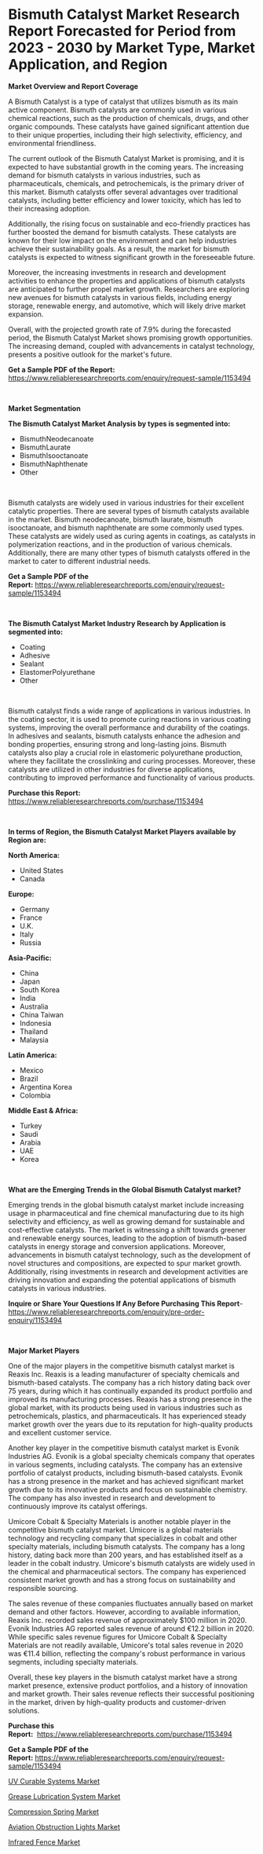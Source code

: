 <p><h1>Bismuth Catalyst Market Research Report Forecasted for Period from 2023 -  2030 by Market Type, Market Application, and Region</h1></p><p><strong>Market Overview and Report Coverage</strong></p>
<p><p>A Bismuth Catalyst is a type of catalyst that utilizes bismuth as its main active component. Bismuth catalysts are commonly used in various chemical reactions, such as the production of chemicals, drugs, and other organic compounds. These catalysts have gained significant attention due to their unique properties, including their high selectivity, efficiency, and environmental friendliness.</p><p>The current outlook of the Bismuth Catalyst Market is promising, and it is expected to have substantial growth in the coming years. The increasing demand for bismuth catalysts in various industries, such as pharmaceuticals, chemicals, and petrochemicals, is the primary driver of this market. Bismuth catalysts offer several advantages over traditional catalysts, including better efficiency and lower toxicity, which has led to their increasing adoption.</p><p>Additionally, the rising focus on sustainable and eco-friendly practices has further boosted the demand for bismuth catalysts. These catalysts are known for their low impact on the environment and can help industries achieve their sustainability goals. As a result, the market for bismuth catalysts is expected to witness significant growth in the foreseeable future.</p><p>Moreover, the increasing investments in research and development activities to enhance the properties and applications of bismuth catalysts are anticipated to further propel market growth. Researchers are exploring new avenues for bismuth catalysts in various fields, including energy storage, renewable energy, and automotive, which will likely drive market expansion.</p><p>Overall, with the projected growth rate of 7.9% during the forecasted period, the Bismuth Catalyst Market shows promising growth opportunities. The increasing demand, coupled with advancements in catalyst technology, presents a positive outlook for the market's future.</p></p>
<p><strong>Get a Sample PDF of the Report:</strong> <a href="https://www.reliableresearchreports.com/enquiry/request-sample/1153494">https://www.reliableresearchreports.com/enquiry/request-sample/1153494</a></p>
<p>&nbsp;</p>
<p><strong>Market Segmentation</strong></p>
<p><strong>The Bismuth Catalyst Market Analysis by types is segmented into:</strong></p>
<p><ul><li>BismuthNeodecanoate</li><li>BismuthLaurate</li><li>BismuthIsooctanoate</li><li>BismuthNaphthenate</li><li>Other</li></ul></p>
<p>&nbsp;</p>
<p><p>Bismuth catalysts are widely used in various industries for their excellent catalytic properties. There are several types of bismuth catalysts available in the market. Bismuth neodecanoate, bismuth laurate, bismuth isooctanoate, and bismuth naphthenate are some commonly used types. These catalysts are widely used as curing agents in coatings, as catalysts in polymerization reactions, and in the production of various chemicals. Additionally, there are many other types of bismuth catalysts offered in the market to cater to different industrial needs.</p></p>
<p><strong>Get a Sample PDF of the Report:</strong>&nbsp;<a href="https://www.reliableresearchreports.com/enquiry/request-sample/1153494">https://www.reliableresearchreports.com/enquiry/request-sample/1153494</a></p>
<p>&nbsp;</p>
<p><strong>The Bismuth Catalyst Market Industry Research by Application is segmented into:</strong></p>
<p><ul><li>Coating</li><li>Adhesive</li><li>Sealant</li><li>ElastomerPolyurethane</li><li>Other</li></ul></p>
<p>&nbsp;</p>
<p><p>Bismuth catalyst finds a wide range of applications in various industries. In the coating sector, it is used to promote curing reactions in various coating systems, improving the overall performance and durability of the coatings. In adhesives and sealants, bismuth catalysts enhance the adhesion and bonding properties, ensuring strong and long-lasting joins. Bismuth catalysts also play a crucial role in elastomeric polyurethane production, where they facilitate the crosslinking and curing processes. Moreover, these catalysts are utilized in other industries for diverse applications, contributing to improved performance and functionality of various products.</p></p>
<p><strong>Purchase this Report:</strong>&nbsp; <a href="https://www.reliableresearchreports.com/purchase/1153494">https://www.reliableresearchreports.com/purchase/1153494</a></p>
<p>&nbsp;</p>
<p><strong>In terms of Region, the Bismuth Catalyst Market Players available by Region are:</strong></p>
<p>
    <p> <strong> North America: </strong>
        <ul>
            <li>United States</li>
            <li>Canada</li>
        </ul>
        </p> 
    <p> <strong> Europe: </strong>
        <ul>
            <li>Germany</li>
            <li>France</li>
            <li>U.K.</li>
            <li>Italy</li>
            <li>Russia</li>
        </ul>
        </p> 
    <p> <strong> Asia-Pacific: </strong>
        <ul>
            <li>China</li>
            <li>Japan</li>
            <li>South Korea</li>
            <li>India</li>
            <li>Australia</li>
            <li>China Taiwan</li>
            <li>Indonesia</li>
            <li>Thailand</li>
            <li>Malaysia</li>
        </ul>
        </p> 
    <p> <strong> Latin America: </strong>
        <ul>
            <li>Mexico</li>
            <li>Brazil</li>
            <li>Argentina Korea</li>
            <li>Colombia</li>
        </ul>
        </p> 
    <p> <strong> Middle East & Africa: </strong>
        <ul>
            <li>Turkey</li>
            <li>Saudi</li>
            <li>Arabia</li>
            <li>UAE</li>
            <li>Korea</li>
        </ul>
    </p>
    </p>
<p>&nbsp;</p>
<p><strong>What are the Emerging Trends in the Global Bismuth Catalyst market?</strong></p>
<p><p>Emerging trends in the global bismuth catalyst market include increasing usage in pharmaceutical and fine chemical manufacturing due to its high selectivity and efficiency, as well as growing demand for sustainable and cost-effective catalysts. The market is witnessing a shift towards greener and renewable energy sources, leading to the adoption of bismuth-based catalysts in energy storage and conversion applications. Moreover, advancements in bismuth catalyst technology, such as the development of novel structures and compositions, are expected to spur market growth. Additionally, rising investments in research and development activities are driving innovation and expanding the potential applications of bismuth catalysts in various industries.</p></p>
<p><strong>Inquire or Share Your Questions If Any Before Purchasing This Report</strong>- <a href="https://www.reliableresearchreports.com/enquiry/pre-order-enquiry/1153494">https://www.reliableresearchreports.com/enquiry/pre-order-enquiry/1153494</a></p>
<p>&nbsp;</p>
<p><strong>Major Market Players</strong></p>
<p><p>One of the major players in the competitive bismuth catalyst market is Reaxis Inc. Reaxis is a leading manufacturer of specialty chemicals and bismuth-based catalysts. The company has a rich history dating back over 75 years, during which it has continually expanded its product portfolio and improved its manufacturing processes. Reaxis has a strong presence in the global market, with its products being used in various industries such as petrochemicals, plastics, and pharmaceuticals. It has experienced steady market growth over the years due to its reputation for high-quality products and excellent customer service. </p><p>Another key player in the competitive bismuth catalyst market is Evonik Industries AG. Evonik is a global specialty chemicals company that operates in various segments, including catalysts. The company has an extensive portfolio of catalyst products, including bismuth-based catalysts. Evonik has a strong presence in the market and has achieved significant market growth due to its innovative products and focus on sustainable chemistry. The company has also invested in research and development to continuously improve its catalyst offerings. </p><p>Umicore Cobalt & Specialty Materials is another notable player in the competitive bismuth catalyst market. Umicore is a global materials technology and recycling company that specializes in cobalt and other specialty materials, including bismuth catalysts. The company has a long history, dating back more than 200 years, and has established itself as a leader in the cobalt industry. Umicore's bismuth catalysts are widely used in the chemical and pharmaceutical sectors. The company has experienced consistent market growth and has a strong focus on sustainability and responsible sourcing.</p><p>The sales revenue of these companies fluctuates annually based on market demand and other factors. However, according to available information, Reaxis Inc. recorded sales revenue of approximately $100 million in 2020. Evonik Industries AG reported sales revenue of around €12.2 billion in 2020. While specific sales revenue figures for Umicore Cobalt & Specialty Materials are not readily available, Umicore's total sales revenue in 2020 was €11.4 billion, reflecting the company's robust performance in various segments, including specialty materials.</p><p>Overall, these key players in the bismuth catalyst market have a strong market presence, extensive product portfolios, and a history of innovation and market growth. Their sales revenue reflects their successful positioning in the market, driven by high-quality products and customer-driven solutions.</p></p>
<p><strong>Purchase this Report:</strong>&nbsp;&nbsp;<a href="https://www.reliableresearchreports.com/purchase/1153494">https://www.reliableresearchreports.com/purchase/1153494</a></p>
<p></p>
<p><strong>Get a Sample PDF of the Report:</strong>&nbsp;<a href="https://www.reliableresearchreports.com/enquiry/request-sample/1153494">https://www.reliableresearchreports.com/enquiry/request-sample/1153494</a></p>
<p><p><a href="https://medium.com/@scottford2001/uv-curable-systems-market-outlook-industry-overview-and-forecast-2023-to-2030-2e9002a60b94">UV Curable Systems Market</a></p><p><a href="https://medium.com/@brandonramos59/grease-lubrication-system-market-size-reveals-the-best-marketing-channels-in-global-industry-bb380b8ae9de">Grease Lubrication System Market</a></p><p><a href="https://medium.com/@christopherbennett19/compression-spring-market-report-reveals-the-latest-trends-and-growth-opportunities-of-this-market-c46a8ae19e98">Compression Spring Market</a></p><p><a href="https://medium.com/@dennismurphy47/aviation-obstruction-lights-market-competitive-analysis-market-trends-and-forecast-to-2030-28a54006294d">Aviation Obstruction Lights Market</a></p><p><a href="https://medium.com/@jamesromero59/infrared-fence-market-exploring-market-share-market-trends-and-future-growth-937866ab5bb0">Infrared Fence Market</a></p></p>